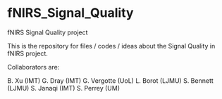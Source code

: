 # fNIRS_Signal_Quality
fNIRS Signal Quality project

This is the repository for files / codes / ideas about the Signal Quality in fNIRS project.

Collaborators are:

B. Xu (IMT)
G. Dray (IMT)
G. Vergotte (UoL)
L. Borot (LJMU)
S. Bennett (LJMU)
S. Janaqi (IMT)
S. Perrey (UM)

